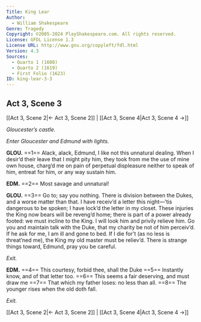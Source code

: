 ```yaml
---
Title: King Lear
Author: 
  - William Shakespeare
Genre: Tragedy
Copyright: ©2005-2024 PlayShakespeare.com. All rights reserved.
License: GFDL License 1.3
License URL: http://www.gnu.org/copyleft/fdl.html
Version: 4.3
Sources:
  - Quarto 1 (1608)
  - Quarto 2 (1619)
  - First Folio (1623)
ID: king-lear-3-3
---
```


## Act 3, Scene 3
[[Act 3, Scene 2|← Act 3, Scene 2]] | [[Act 3, Scene 4|Act 3, Scene 4 →]]

*Gloucester’s castle.*

*Enter Gloucester and Edmund with lights.*

**GLOU.**
==1== Alack, alack, Edmund, I like not this unnatural dealing. When I desir’d their leave that I might pity him, they took from me the use of mine own house, charg’d me on pain of perpetual displeasure neither to speak of him, entreat for him, or any way sustain him.

**EDM.**
==2== Most savage and unnatural!

**GLOU.**
==3== Go to; say you nothing. There is division between the Dukes, and a worse matter than that. I have receiv’d a letter this night—’tis dangerous to be spoken; I have lock’d the letter in my closet. These injuries the King now bears will be reveng’d home; there is part of a power already footed: we must incline to the King. I will look him and privily relieve him. Go you and maintain talk with the Duke, that my charity be not of him perceiv’d. If he ask for me, I am ill and gone to bed. If I die for’t (as no less is threat’ned me), the King my old master must be reliev’d. There is strange things toward, Edmund, pray you be careful.

*Exit.*

**EDM.**
==4== This courtesy, forbid thee, shall the Duke
==5== Instantly know, and of that letter too.
==6== This seems a fair deserving, and must draw me
==7== That which my father loses: no less than all.
==8== The younger rises when the old doth fall.

*Exit.*

[[Act 3, Scene 2|← Act 3, Scene 2]] | [[Act 3, Scene 4|Act 3, Scene 4 →]]